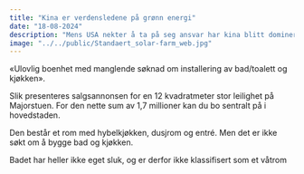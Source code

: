 ```yaml
---
title: "Kina er verdensledene på grønn energi"
date: "18-08-2024"
description: "Mens USA nekter å ta på seg ansvar har kina blitt dominerende på grønn energi"
image: "../../public/Standaert_solar-farm_web.jpg"
---
```

«Ulovlig boenhet med manglende søknad om installering av bad/toalett og kjøkken».

Slik presenteres salgsannonsen for en 12 kvadratmeter stor leilighet på Majorstuen. For den nette sum av 1,7 millioner kan du bo sentralt på i hovedstaden.

Den består et rom med hybelkjøkken, dusjrom og entré. Men det er ikke søkt om å bygge bad og kjøkken.

Badet har heller ikke eget sluk, og er derfor ikke klassifisert som et våtrom
